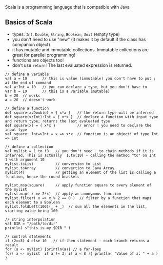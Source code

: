 

Scala is a programming language that is compatible with Java

## Basics of Scala

- types: `Int`, `Double`, `String`, `Boolean`, `Unit` (empty type)
- you don't need to use "new" (it makes it by default if the class has companion object)
- it has mutable and immutable collections. Immutable collections are great for parellel programming! 
- functions are objects too! 
- don't use `return`! The last evaluated expression is returned. 

```
// define a variable
val a = 10       // this is value (immutable) you don't have to put ; at the end of command
val a:Int = 10   // you can declare a type, but you don't have to
var b = 10       // this is a variable (mutable)
b = 20  // works
a = 20  // doesn't work

// define a function
def square(x:Double) = { x*x }   // the return type will be inferred
def square(x:Int):Int = { x*x }  // declare a function with input type and return type; returns the last evaluated type
def square(x) = { x*x }          // error ! you need to declare the input type
val square: Int=>Int = x => x*x  // function is an object! of type Int => Int

// define a collection
val mylist = 1 to 10   // you don't need . to chain methods if it is inferred. This is actually  1.to(10) - calling the method "to" on Int 1 with argument 10
mylist.toList          // conversion to List 
mylist.toArray         // convertion to Java Array
mylist(4)              // getting an element of the list is calling a function, hence the round brackets

mylist.map(square)     // apply function square to every element of the mylist
mylist.map( x => 2*x)  // apply an anonymous function
mylist.filter( x => x % 2 == 0 )  // filter by a function that maps each element to a Boolean
mylist.foldLeft(100)(_ + _)  // sum all the elements in the list, starting value being 100

// string interpolation 
val DIR = "/path/to/dir"
println( s"this is my $DIR " )

// control statements
if (2==3) 4 else 10   // if-then statement - each branch returns a result
for (a <- mylist) {println(a)} // a for-loop
for( a <- mylist  if a != 3; if a < 8 ){ println( "Value of a: " + a ) }
```


